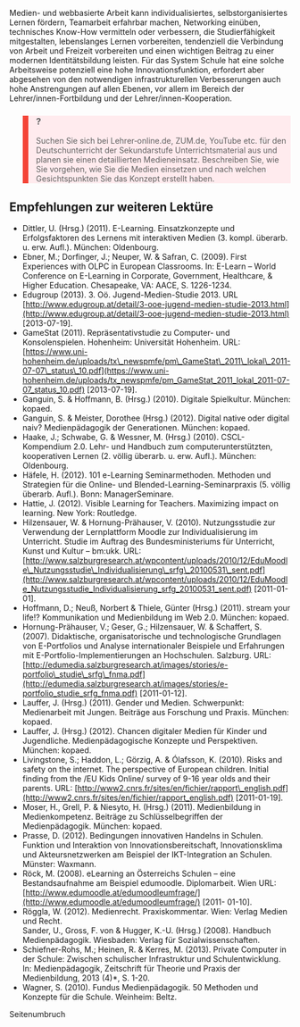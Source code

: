 <!-- filename: 04_Zusammenfassung.md -->
<!-- title: Zusammenfassung -->

Medien- und webbasierte Arbeit kann individualisiertes, selbstorganisiertes Lernen fördern, Teamarbeit erfahrbar machen, Networking einüben, technisches Know-How vermitteln oder verbessern, die Studierfähigkeit mitgestalten, lebenslanges Lernen vorbereiten, tendenziell die Verbindung von Arbeit und Freizeit vorbereiten und einen wichtigen Beitrag zu einer modernen Identitätsbildung leisten. Für das System Schule hat eine solche Arbeitsweise potenziell eine hohe Innovationsfunktion, erfordert aber abgesehen von den notwendigen infrastrukturellen Verbesserungen auch hohe Anstrengungen auf allen Ebenen, vor allem im Bereich der Lehrer/innen-Fortbildung und der Lehrer/innen-Kooperation.

<blockquote style="background: #FFEBEE; border-left: 10px solid #F44336">

### ?

Suchen Sie sich bei Lehrer‐online.de, ZUM.de, YouTube etc. für den Deutschunterricht der Sekundarstufe Unterrichtsmaterial aus und planen sie einen detaillierten Medieneinsatz. Beschreiben Sie, wie Sie vorgehen, wie Sie die Medien einsetzen und nach welchen Gesichtspunkten Sie das Konzept erstellt haben.

</blockquote>

## Empfehlungen zur weiteren Lektüre

- Dittler, U. (Hrsg.) (2011). E-Learning. Einsatzkonzepte und Erfolgsfaktoren des Lernens mit interaktiven Medien (3. kompl. überarb. u. erw. Aufl.). München: Oldenbourg.
- Ebner, M.; Dorfinger, J.; Neuper, W. &amp; Safran, C. (2009). First Experiences with OLPC in European Classrooms. In: E-Learn – World Conference on E-Learning in Corporate, Government, Healthcare, &amp; Higher Education. Chesapeake, VA: AACE, S. 1226-1234.
- Edugroup (2013). 3. Oö. Jugend-Medien-Studie 2013. URL [http://www.edugroup.at/detail/3-ooe-jugend-medien-studie-2013.html](http://www.edugroup.at/detail/3-ooe-jugend-medien-studie-2013.html) \[2013-07-19].
- GameStat (2011). Repräsentativstudie zu Computer- und Konsolenspielen. Hohenheim: Universität Hohenheim. URL: [https://www.uni-hohenheim.de/uploads/tx\_newspmfe/pm\_GameStat\_2011\_lokal\_2011-07-07\_status\_10.pdf](https://www.uni-hohenheim.de/uploads/tx_newspmfe/pm_GameStat_2011_lokal_2011-07-07_status_10.pdf) \[2013-07-19].
- Ganguin, S. &amp; Hoffmann, B. (Hrsg.) (2010). Digitale Spielkultur. München: kopaed.
- Ganguin, S. &amp; Meister, Dorothee (Hrsg.) (2012). Digital native oder digital naiv? Medienpädagogik der Generationen. München: kopaed.
- Haake, J.; Schwabe, G. &amp; Wessner, M. (Hrsg.) (2010). CSCL-Kompendium 2.0. Lehr- und Handbuch zum computerunterstützten, kooperativen Lernen (2. völlig überarb. u. erw. Aufl.). München: Oldenbourg.
- Häfele, H. (2012). 101 e-Learning Seminarmethoden. Methoden und Strategien für die Online- und Blended-Learning-Seminarpraxis (5. völlig überarb. Aufl.). Bonn: ManagerSeminare.
- Hattie, J. (2012). Visible Learning for Teachers. Maximizing impact on learning. New York: Routledge.
- Hilzensauer, W. &amp; Hornung-Prähauser, V. (2010). Nutzungsstudie zur Verwendung der Lernplattform Moodle zur Individualisierung im Unterricht. Studie im Auftrag des Bundesministeriums für Unterricht, Kunst und Kultur – bm:ukk. URL: [http://www.salzburgresearch.at/wpcontent/uploads/2010/12/EduMoodle\_Nutzungsstudie\_Individualisierung\_srfg\_20100531\_sent.pdf](http://www.salzburgresearch.at/wpcontent/uploads/2010/12/EduMoodle_Nutzungsstudie_Individualisierung_srfg_20100531_sent.pdf) \[2011-01-01].
- Hoffmann, D.; Neuß, Norbert &amp; Thiele, Günter (Hrsg.) (2011). stream your life!? Kommunikation und Medienbildung im Web 2.0. München: kopaed.
- Hornung-Prähauser, V.; Geser, G.; Hilzensauer, W. &amp; Schaffert, S. (2007). Didaktische, organisatorische und technologische Grundlagen von E-Portfolios und Analyse internationaler Beispiele und Erfahrungen mit E-Portfolio-Implementierungen an Hochschulen. Salzburg. URL: [http://edumedia.salzburgresearch.at/images/stories/e-portfolio\_studie\_srfg\_fnma.pdf](http://edumedia.salzburgresearch.at/images/stories/e-portfolio_studie_srfg_fnma.pdf) \[2011-01-12].
- Lauffer, J. (Hrsg.) (2011). Gender und Medien. Schwerpunkt: Medienarbeit mit Jungen. Beiträge aus Forschung und Praxis. München: kopaed.
- Lauffer, J. (Hrsg.) (2012). Chancen digitaler Medien für Kinder und Jugendliche. Medienpädagogische Konzepte und Perspektiven. München: kopaed.
- Livingstone, S.; Haddon, L.; Görzig, A. &amp; Ólafsson, K. (2010). Risks and safety on the internet. The perspective of European children. Initial finding from the /EU Kids Online/ survey of 9-16 year olds and their parents. URL: [http://www2.cnrs.fr/sites/en/fichier/rapport\_english.pdf](http://www2.cnrs.fr/sites/en/fichier/rapport_english.pdf) \[2011-01-19].
- Moser, H., Grell, P. &amp; Niesyto, H. (Hrsg.) (2011). Medienbildung in Medienkompetenz. Beiträge zu Schlüsselbegriffen der Medienpädagogik. München: kopaed.
- Prasse, D. (2012). Bedingungen innovativen Handelns in Schulen. Funktion und Interaktion von Innovationsbereitschaft, Innovationsklima und Akteursnetzwerken am Beispiel der IKT-Integration an Schulen. Münster: Waxmann.
- Röck, M. (2008). eLearning an Österreichs Schulen – eine Bestandsaufnahme am Beispiel edumoodle. Diplomarbeit. Wien URL: [http://www.edumoodle.at/edumoodleumfrage/](http://www.edumoodle.at/edumoodleumfrage/) \[2011- 01-10].
- Röggla, W. (2012). Medienrecht. Praxiskommentar. Wien: Verlag Medien und Recht.  
  Sander, U., Gross, F. von &amp; Hugger, K.-U. (Hrsg.) (2008). Handbuch Medienpädagogik. Wiesbaden: Verlag für Sozialwissenschaften.
- Schiefner-Rohs, M.; Heinen, R. &amp; Kerres, M. (2013). Private Computer in der Schule: Zwischen schulischer Infrastruktur und Schulentwicklung. In: Medienpädagogik, Zeitschrift für Theorie und Praxis der Medienbildung, 2013 (4)\*, S. 1-20.
- Wagner, S. (2010). Fundus Medienpädagogik. 50 Methoden und Konzepte für die Schule. Weinheim: Beltz.

Seitenumbruch
